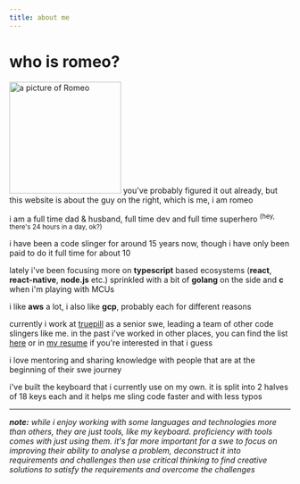 ```yaml
---
title: about me
---
```


# who is romeo?

<img width="200" class="profile right-picture" alt="a picture of Romeo" src="/romeo.jpeg" /> you've probably figured it out already, but this website is about the guy on the right, which is me, i am romeo

i am a full time dad & husband, full time dev and full time superhero <sup>(hey, there's 24 hours in a day, ok?)</sup>

i have been a code slinger for around 15 years now, though i have only been paid to do it full time for about 10

lately i've been focusing more on **typescript** based ecosystems (**react**, **react-native**, **node.js** etc.) sprinkled with a bit of **golang** on the side and **c** when i'm playing with MCUs

i like **aws** a lot, i also like **gcp**, probably each for different reasons

currently i work at [truepill](http://truepill.com) as a senior swe, leading a team of other code slingers like me. in the past i've worked in other places, you can find the list [here](https://www.linkedin.com/in/romeobalta/) or in [my resume](/resume) if you're interested in that i guess

i love mentoring and sharing knowledge with people that are at the beginning of their swe journey

i've built the keyboard that i currently use on my own. it is split into 2 halves of 18 keys each and it helps me sling code faster and with less typos

---

_**note:** while i enjoy working with some languages and technologies more than others, they are just tools, like my keyboard. proficiency with tools comes with just using them. it's far more important for a swe to focus on improving their ability to analyse a problem, deconstruct it into requirements and challenges then use critical thinking to find creative solutions to satisfy the requirements and overcome the challenges_

